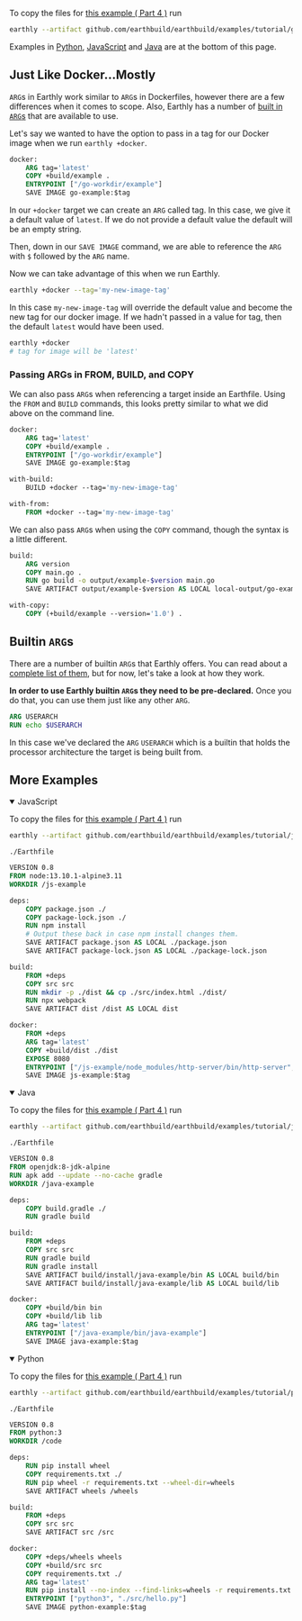 To copy the files for [this example ( Part 4 )](https://github.com/earthbuild/earthbuild/tree/main/examples/tutorial/go/part4) run

```bash
earthly --artifact github.com/earthbuild/earthbuild/examples/tutorial/go:main+part4/part4 ./part4
```

Examples in [Python](#more-examples), [JavaScript](#more-examples) and [Java](#more-examples) are at the bottom of this page.

## Just Like Docker...Mostly

`ARG`s in Earthly work similar to `ARG`s in Dockerfiles, however there are a few differences when it comes to scope. Also, Earthly has a number of [built in `ARG`s](../earthfile/builtin-args.md) that are available to use.

Let's say we wanted to have the option to pass in a tag for our Docker image when we run `earthly +docker`.

```Dockerfile
docker:
    ARG tag='latest'
    COPY +build/example .
    ENTRYPOINT ["/go-workdir/example"]
    SAVE IMAGE go-example:$tag
```
In our `+docker` target we can create an `ARG` called tag. In this case, we give it a default value of `latest`. If we do not provide a default value the default will be an empty string.

Then, down in our `SAVE IMAGE` command, we are able to reference the `ARG` with `$` followed by the `ARG` name.

Now we can take advantage of this when we run Earthly.

```bash
earthly +docker --tag='my-new-image-tag'
```
In this case `my-new-image-tag` will override the default value and become the new tag for our docker image. If we hadn't passed in a value for tag, then the default `latest` would have been used. 

```bash
earthly +docker
# tag for image will be 'latest'
```

### Passing ARGs in FROM, BUILD, and COPY
We can also pass `ARG`s when referencing a target inside an Earthfile. Using the `FROM` and `BUILD` commands, this looks pretty similar to what we did above on the command line.

```Dockerfile
docker:
    ARG tag='latest'
    COPY +build/example .
    ENTRYPOINT ["/go-workdir/example"]
    SAVE IMAGE go-example:$tag

with-build:
    BUILD +docker --tag='my-new-image-tag'

with-from:
    FROM +docker --tag='my-new-image-tag'
```
We can also pass `ARG`s when using the `COPY` command, though the syntax is a little different.

```Dockerfile
build:
    ARG version
    COPY main.go .
    RUN go build -o output/example-$version main.go
    SAVE ARTIFACT output/example-$version AS LOCAL local-output/go-example

with-copy:
    COPY (+build/example --version='1.0') .
```

## Builtin `ARG`s
There are a number of builtin `ARG`s that Earthly offers. You can read about a [complete list of them](https://docs.earthly.dev/docs/earthfile/builtin-args), but for now, let's take a look at how they work.

**In order to use Earthly builtin `ARG`s they need to be pre-declared.** Once you do that, you can use them just like any other `ARG`.

```Dockerfile
ARG USERARCH
RUN echo $USERARCH
```
In this case we've declared the `ARG` `USERARCH` which is a builtin that holds the processor architecture the target is being built from.


## More Examples

<details open>
<summary>JavaScript</summary>

To copy the files for [this example ( Part 4 )](https://github.com/earthbuild/earthbuild/tree/main/examples/tutorial/js/part4) run

```bash
earthly --artifact github.com/earthbuild/earthbuild/examples/tutorial/js:main+part4/part4 ./part4
```

`./Earthfile`

```Dockerfile
VERSION 0.8
FROM node:13.10.1-alpine3.11
WORKDIR /js-example

deps:
    COPY package.json ./
    COPY package-lock.json ./
    RUN npm install
    # Output these back in case npm install changes them.
    SAVE ARTIFACT package.json AS LOCAL ./package.json
    SAVE ARTIFACT package-lock.json AS LOCAL ./package-lock.json

build:
    FROM +deps
    COPY src src
    RUN mkdir -p ./dist && cp ./src/index.html ./dist/
    RUN npx webpack
    SAVE ARTIFACT dist /dist AS LOCAL dist

docker:
    FROM +deps
    ARG tag='latest'
    COPY +build/dist ./dist
    EXPOSE 8080
    ENTRYPOINT ["/js-example/node_modules/http-server/bin/http-server", "./dist"]
    SAVE IMAGE js-example:$tag
```

</details>


<details open>
<summary>Java</summary>

To copy the files for [this example ( Part 4 )](https://github.com/earthbuild/earthbuild/tree/main/examples/tutorial/java/part4) run

```bash
earthly --artifact github.com/earthbuild/earthbuild/examples/tutorial/java:main+part4/part4 ./part4
```

`./Earthfile`

```Dockerfile
VERSION 0.8
FROM openjdk:8-jdk-alpine
RUN apk add --update --no-cache gradle
WORKDIR /java-example

deps:
    COPY build.gradle ./
    RUN gradle build

build:
    FROM +deps
    COPY src src
    RUN gradle build
    RUN gradle install
    SAVE ARTIFACT build/install/java-example/bin AS LOCAL build/bin
    SAVE ARTIFACT build/install/java-example/lib AS LOCAL build/lib

docker:
    COPY +build/bin bin
    COPY +build/lib lib
    ARG tag='latest'
    ENTRYPOINT ["/java-example/bin/java-example"]
    SAVE IMAGE java-example:$tag
```

</details>


<details open>
<summary>Python</summary>

To copy the files for [this example ( Part 4 )](https://github.com/earthbuild/earthbuild/tree/main/examples/tutorial/python/part4) run

```bash
earthly --artifact github.com/earthbuild/earthbuild/examples/tutorial/python:main+part4/part4 ./part4
```

`./Earthfile`

```Dockerfile
VERSION 0.8
FROM python:3
WORKDIR /code

deps:
    RUN pip install wheel
    COPY requirements.txt ./
    RUN pip wheel -r requirements.txt --wheel-dir=wheels
    SAVE ARTIFACT wheels /wheels

build:
    FROM +deps
    COPY src src
    SAVE ARTIFACT src /src

docker:
    COPY +deps/wheels wheels
    COPY +build/src src
    COPY requirements.txt ./
    ARG tag='latest'
    RUN pip install --no-index --find-links=wheels -r requirements.txt
    ENTRYPOINT ["python3", "./src/hello.py"]
    SAVE IMAGE python-example:$tag
```

</details>
